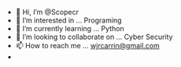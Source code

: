 - 👋 Hi, I’m @Scopecr
- 👀 I’m interested in ... Programing
- 🌱 I’m currently learning ... Python
- 💞️ I’m looking to collaborate on ... Cyber Security
- 📫 How to reach me ... wjrcarrin@gmail.com
-  
<!---
Scopecr/Scopecr is a ✨ special ✨ repository because its `README.md` (this file) appears on your GitHub profile.
You can click the Preview link to take a look at your changes.
--->
